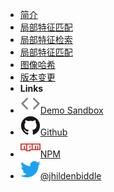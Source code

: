 <!-- markdownlint-disable-next-line first-line-heading -->
- [简介](introduction)
- [局部特征匹配](options)
- [局部特征检索](themes)
- [局部特征匹配](customization)
- [图像哈希](markdown)
- [版本变更](changelog)
- **Links**
- [![Code](assets/img/code.svg)Demo Sandbox](https://codesandbox.io/s/xv36w4695o)
- [![Github](assets/img/github.svg)Github](https://github.com/willard-yuan/cvtk)
- [![NPM](assets/img/npm.svg)NPM](https://www.npmjs.com/package/docsify-themeable)
- [![Twitter](assets/img/twitter.svg)@jhildenbiddle](http://twitter.com/jhildenbiddle)
